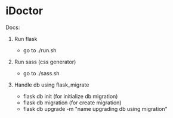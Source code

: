 # iDoctor

Docs:
1. Run flask
    - go to ./run.sh
    
2. Run sass (css generator)
    - go to ./sass.sh
    
3. Handle db using flask_migrate
    - flask db init (for initialize db migration)
    - flask db migration (for create migration)
    - flask db upgrade -m "name upgrading db using migration"
    